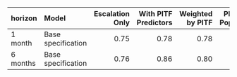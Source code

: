 |horizon  |Model              | Escalation Only| With PITF Predictors| Weighted by PITF| PITF Split Population| PITF Only|
|:--------|:------------------|---------------:|--------------------:|----------------:|---------------------:|---------:|
|1 month  |Base specification |            0.75|                 0.78|             0.78|                  0.85|      0.75|
|6 months |Base specification |            0.76|                 0.86|             0.80|                  0.77|      0.74|
